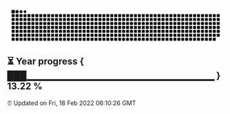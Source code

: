 ![](https://raw.githubusercontent.com/coder-yyz/coder-yyz/main/assets/github-contribution-grid-snake.svg)              
⏳ Year progress { ███▁▁▁▁▁▁▁▁▁▁▁▁▁▁▁▁▁▁▁▁▁▁▁▁▁▁▁ } 13.22 %
---
⏰ Updated on Fri, 18 Feb 2022 06:10:26 GMT

